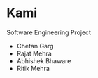 # Kami
Software Engineering Project 
<ul>
<li>Chetan Garg</li>
<li>Rajat Mehra</li>
<li>Abhishek Bhaware</li>
<li>Ritik Mehra</li>
</ul>

